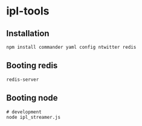 ipl-tools
=========

Installation
------------

    npm install commander yaml config ntwitter redis

Booting redis
-------------

    redis-server

Booting node
-----------

    # development
    node ipl_streamer.js
